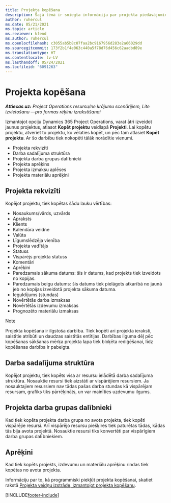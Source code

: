 ```yaml
---
title: Projekta kopēšana
description: Šajā tēmā ir sniegta informācija par projekta piedāvājumiem risinājumā Dynamics 365 Project Operations.
author: ruhercul
ms.date: 05/21/2021
ms.topic: article
ms.reviewer: kfend
ms.author: ruhercul
ms.openlocfilehash: c3055ab5b8c07faa2bc9167956d283e2a66029dd
ms.sourcegitcommit: 173f2b1f4e063c440a5f78d76d456c62aadbd89e
ms.translationtype: HT
ms.contentlocale: lv-LV
ms.lasthandoff: 05/24/2021
ms.locfileid: "6091263"
---
```

# <a name="copy-a-project"></a>Projekta kopēšana

_**Attiecas uz:** Project Operations resursu/ne krājumu scenārijiem, Lite izvietošanu —pro formas rēķinu izrakstīšanai_

Izmantojot opciju Dynamics 365 Project Operations, varat ātri izveidot jaunus projektus, atlasot **Kopēt projektu** veidlapā **Projekti**. Lai kopētu projektu, atveriet to projektu, ko vēlaties kopēt, un pēc tam atlasiet **Kopēt projektu**. Ar šo darbību tiek nokopēti tālāk norādītie vienumi.

- Projekta rekvizīti 
- Darba sadalījuma struktūra
- Projekta darba grupas dalībnieki
- Projekta aprēķins
- Projekta izmaksu aplēses
- Projekta materiālu aprēķini

## <a name="project-properties"></a>Projekta rekvizīti

Kopējot projektu, tiek kopētas šādu lauku vērtības:

- Nosaukums/vārds, uzvārds
- Apraksts
- Klients
- Kalendāra veidne
- Valūta
- Līgumslēdzēja vienība
- Projekta vadītājs
- Statuss
- Vispārējs projekta statuss
- Komentāri
- Aprēķini
- Paredzamais sākuma datums: šis ir datums, kad projekts tiek izveidots no kopijas.
- Paredzamais beigu datums: šis datums tiek pielāgots atkarībā no jaunā jeb no kopijas izveidotā projekta sākuma datuma.
- Ieguldījums (stundas)
- Novērtētās darba izmaksas
- Novērtētās izdevumu izmaksas
- Prognozēto materiālu izmaksas

> [!NOTE]
> Projekta kopēšana ir ilgstoša darbība. Tiek kopēti arī projekta ieraksti, saistītie atribūti un daudzas saistītās entītijas. Darbības ilguma dēļ pēc kopēšanas sākšanas mērķa projekta lapa tiek bloķēta rediģēšanai, līdz kopēšanas darbība ir pabeigta.

## <a name="work-breakdown-structure"></a>Darba sadalījuma struktūra

Kopējot projektu, tiek kopēts visa ar resursu ielādētā darba sadalījuma struktūra. Nosauktie resursi tiek aizstāti ar vispārējiem resursiem. Ja nosauktajiem resursiem nav tādas pašas darba stundas kā vispārējam resursam, grafiks tiks pārrēķināts, un var mainīties uzdevumu ilgums.

## <a name="project-team-members"></a>Projekta darba grupas dalībnieki

Kad tiek kopēta projekta darba grupa no avota projekta, tiek kopēti vispārējie resursi. Arī vispārējo resursu piešķires tiek paturētas tādas, kādas tās bija avota projektā. Nosauktie resursi tiks konvertēti par vispārīgiem darba grupas dalībniekiem.

## <a name="estimates"></a>Aprēķini

Kad tiek kopēts projekts, izdevumu un materiālu aprēķinu rindas tiek kopētas no avota projekta. 

Informāciju par to, kā programmiski piekļūt projekta kopēšanai, skatiet rakstā [Projekta veidņu izstrāde, izmantojot projekta kopēšanu](dev-copy-project.md).


[!INCLUDE[footer-include](../includes/footer-banner.md)]
